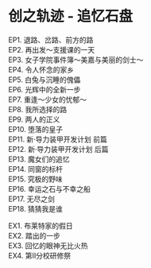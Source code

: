 # 创之轨迹 - 追忆石盘

EP1. 退路、岔路、前方的路  
EP2. 再出发～支援课的一天  
EP3. 女子学院事件簿～美嘉与美丽的剑士～  
EP4. 令人怀念的家乡  
EP5. 白兔与沉睡的傀儡  
EP6. 光辉中的全新一步  
EP7. 重逢～少女的忧郁～  
EP8. 我所选择的路  
EP9. 两人的正义  
EP10. 堕落的皇子  
EP11. 新·导力装甲开发计划 前篇  
EP12. 新·导力装甲开发计划 后篇  
EP13. 魔女们的追忆  
EP14. 同窗的标杆  
EP15. 究极的野味  
EP16. 幸运之石与不幸之船  
EP17. 无尽之剑  
EP18. 猜猜我是谁  

EX1. 布莱特家的假日  
EX2. 踏出的一步  
EX3. 回忆的眼神无比火热  
EX4. 第Ⅱ分校研修祭